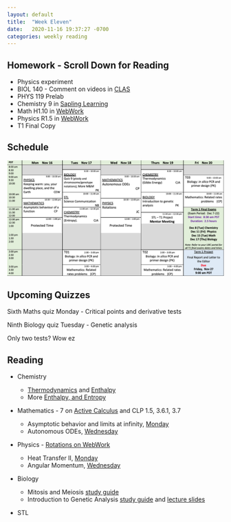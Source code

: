 ```yaml
---
layout: default
title:  "Week Eleven"
date:   2020-11-16 19:37:27 -0700
categories: weekly reading
---
```


## Homework - Scroll Down for Reading
- Physics experiment
- BIOL 140 - Comment on videos in [CLAS](https://clas2.arts.ubc.ca/science)
- PHYS 119 Prelab
- Chemistry 9 in [Sapling Learning](https://canvas.ubc.ca/courses/62920/modules/items/2122446)
- Math H1.10 in [WebWork](https://webwork.elearning.ubc.ca/webwork2/2020W1-2_SCIE_010_001/)
- Physics R1.5 in [WebWork](https://webwork.elearning.ubc.ca/webwork2/2020W1-2_SCIE_010_001/)
- T1 Final Copy

## Schedule

![Week Eleven Schedule](/assets/w11schedule.png)

## Upcoming Quizzes

Sixth Maths quiz Monday - Critical points and derivative tests    
<!-- Second Maths test Monday - Everything so far with an emphasis on antiderivatives, implicit differentiation and ODEs   -->
Ninth Biology quiz Tuesday - Genetic analysis   
<!-- Third Chemistry quiz Thursday - Stereochemistry    -->
<!-- Fifth Physics quiz Thursday - Thermodynamics    -->
Only two tests? Wow ez

## Reading

- Chemistry
	- [Thermodynamics](https://canvas.ubc.ca/courses/62920/pages/class-16-november-5-introduction-to-thermodynamics?module_item_id=251584) and [Enthalpy](https://canvas.ubc.ca/courses/62920/pages/class-18-november-12-the-first-law-in-action-introducing-enthalpy?module_item_id=2565605)
	- More [Enthalpy, and Entropy](https://canvas.ubc.ca/courses/62920/pages/class-19-november-17-enthalpy-wrap-up-introducing-entropy?module_item_id=2576905)

- Mathematics - 7 on [Active Calculus](https://activecalculus.org/) and CLP 1.5, 3.6.1, 3.7
	- Asymptotic behavior and limits at infinity, [Monday](https://canvas.ubc.ca/courses/62921/files/11188955/download?wrap=1)
	- Autonomous ODEs, [Wednesday](https://canvas.ubc.ca/courses/62921/files/11241029/download?wrap=1)

- Physics - [Rotations on WebWork](https://webwork.elearning.ubc.ca/webwork2/2020W1-2_SCIE_010_001/)<!--  - Open Stax 2 [1.6](https://openstax.org/books/university-physics-volume-2/pages/1-6-mechanisms-of-heat-transfer) -->
	- Heat Transfer II, [Monday](https://canvas.ubc.ca/courses/62922/files/11108440/download)
	- Angular Momentum, [Wednesday](https://canvas.ubc.ca/courses/62922/files/11223740/download?wrap=1)

- Biology
	- Mitosis and Meiosis [study guide](https://canvas.ubc.ca/courses/62806/files/10861641/download?wrap=19)
	- Introduction to Genetic Analysis [study guide](https://canvas.ubc.ca/courses/62806/files/11139317/download?wrap=1) and [lecture slides](https://canvas.ubc.ca/courses/62806/files/11248243/download?wrap=1)

- STL
